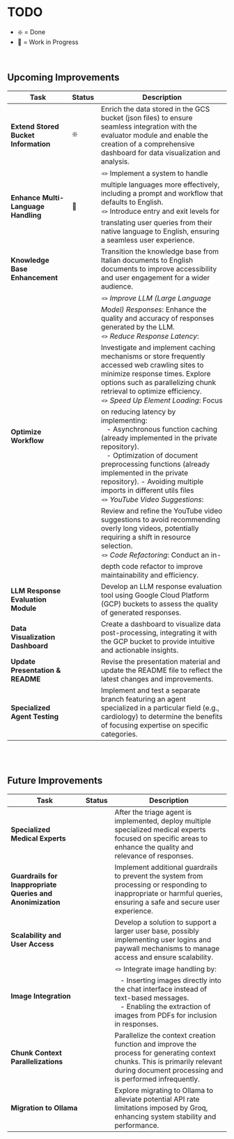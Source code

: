 # TODO

- ❇️ = Done 
- 🚸 = Work in Progress

<br>

## **Upcoming Improvements**

| **Task**                        | **Status** | **Description**                                                                                                                                                           |
|----------------------------------|------------|---------------------------------------------------------------------------------------------------------------------------------------------------------------------------|
| **Extend Stored Bucket Information** | ❇️         | Enrich the data stored in the GCS bucket (json files) to ensure seamless integration with the evaluator module and enable the creation of a comprehensive dashboard for data visualization and analysis. |
| **Enhance Multi-Language Handling** | 🚸         | 🪢 Implement a system to handle multiple languages more effectively, including a prompt and workflow that defaults to English. <br> 🪢 Introduce entry and exit levels for translating user queries from their native language to English, ensuring a seamless user experience. |
| **Knowledge Base Enhancement** |         | Transition the knowledge base from Italian documents to English documents to improve accessibility and user engagement for a wider audience. |
| **Optimize Workflow** |         | 🪢 *Improve LLM (Large Language Model) Responses*: Enhance the quality and accuracy of responses generated by the LLM. <br> 🪢 *Reduce Response Latency*: Investigate and implement caching mechanisms or store frequently accessed web crawling sites to minimize response times. Explore options such as parallelizing chunk retrieval to optimize efficiency. <br> 🪢 *Speed Up Element Loading*: Focus on reducing latency by implementing: <br> &nbsp;&nbsp; - Asynchronous function caching (already implemented in the private repository). <br> &nbsp;&nbsp; - Optimization of document preprocessing functions (already implemented in the private repository). - Avoiding multiple imports in different utils files <br> 🪢 *YouTube Video Suggestions*: Review and refine the YouTube video suggestions to avoid recommending overly long videos, potentially requiring a shift in resource selection. <br> 🪢 *Code Refactoring*: Conduct an in-depth code refactor to improve maintainability and efficiency.
| **LLM Response Evaluation Module** |         | Develop an LLM response evaluation tool using Google Cloud Platform (GCP) buckets to assess the quality of generated responses. |
| **Data Visualization Dashboard** |         | Create a dashboard to visualize data post-processing, integrating it with the GCP bucket to provide intuitive and actionable insights. |
| **Update Presentation & README** |         | Revise the presentation material and update the README file to reflect the latest changes and improvements.                 |
| **Specialized Agent Testing** |         | Implement and test a separate branch featuring an agent specialized in a particular field (e.g., cardiology) to determine the benefits of focusing expertise on specific categories. |

<br><br>

## **Future Improvements**

| **Task**                        | **Status** | **Description**                                                                                                                                                           |
|----------------------------------|------------|---------------------------------------------------------------------------------------------------------------------------------------------------------------------------|
| **Specialized Medical Experts** |         | After the triage agent is implemented, deploy multiple specialized medical experts focused on specific areas to enhance the quality and relevance of responses. |
| **Guardrails for Inappropriate Queries and Anonimization** |         | Implement additional guardrails to prevent the system from processing or responding to inappropriate or harmful queries, ensuring a safe and secure user experience. |
| **Scalability and User Access** |         | Develop a solution to support a larger user base, possibly implementing user logins and paywall mechanisms to manage access and ensure scalability. |
| **Image Integration** |         | 🪢 Integrate image handling by: <br> &nbsp;&nbsp; - Inserting images directly into the chat interface instead of text-based messages.<br> &nbsp;&nbsp; - Enabling the extraction of images from PDFs for inclusion in responses. |
| **Chunk Context Parallelizations** |         | Parallelize the context creation function and improve the process for generating context chunks. This is primarily relevant during document processing and is performed infrequently. |
| **Migration to Ollama** |         | Explore migrating to Ollama to alleviate potential API rate limitations imposed by Groq, enhancing system stability and performance. |